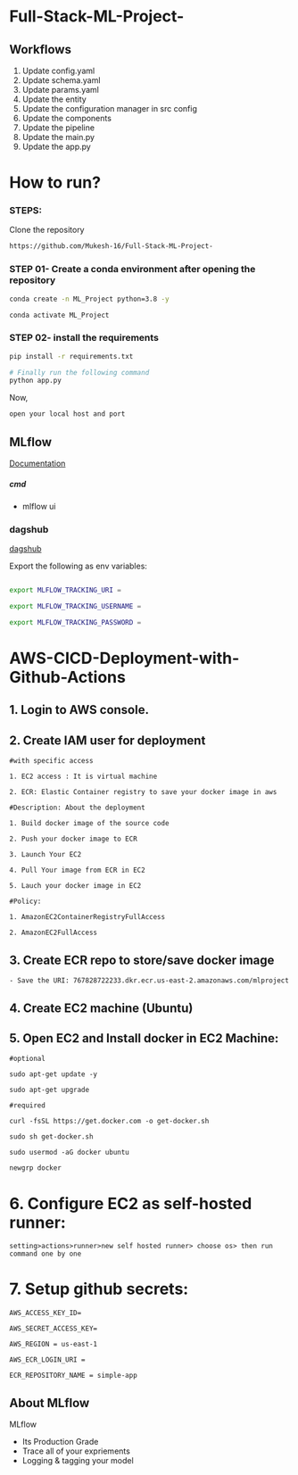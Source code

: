 # Full-Stack-ML-Project-

## Workflows

1. Update config.yaml
2. Update schema.yaml
3. Update params.yaml
4. Update the entity
5. Update the configuration manager in src config
6. Update the components
7. Update the pipeline 
8. Update the main.py
9. Update the app.py


# How to run?
### STEPS:

Clone the repository

```bash
https://github.com/Mukesh-16/Full-Stack-ML-Project-
```
### STEP 01- Create a conda environment after opening the repository

```bash
conda create -n ML_Project python=3.8 -y
```

```bash
conda activate ML_Project
```

### STEP 02- install the requirements
```bash
pip install -r requirements.txt
```

```bash
# Finally run the following command
python app.py
```

Now,
```bash
open your local host and port
```


## MLflow

[Documentation](https://mlflow.org/docs/latest/index.html)

##### cmd
- mlflow ui

### dagshub
[dagshub](https://dagshub.com/)

Export the following as env variables:

```bash

export MLFLOW_TRACKING_URI = 

export MLFLOW_TRACKING_USERNAME = 

export MLFLOW_TRACKING_PASSWORD = 

```


# AWS-CICD-Deployment-with-Github-Actions

## 1. Login to AWS console.

## 2. Create IAM user for deployment

	#with specific access

	1. EC2 access : It is virtual machine

	2. ECR: Elastic Container registry to save your docker image in aws

	#Description: About the deployment

	1. Build docker image of the source code

	2. Push your docker image to ECR

	3. Launch Your EC2 

	4. Pull Your image from ECR in EC2

	5. Lauch your docker image in EC2

	#Policy:

	1. AmazonEC2ContainerRegistryFullAccess

	2. AmazonEC2FullAccess
	
## 3. Create ECR repo to store/save docker image
    - Save the URI: 767828722233.dkr.ecr.us-east-2.amazonaws.com/mlproject

## 4. Create EC2 machine (Ubuntu) 

## 5. Open EC2 and Install docker in EC2 Machine:
	
	#optional

	sudo apt-get update -y

	sudo apt-get upgrade
	
	#required

	curl -fsSL https://get.docker.com -o get-docker.sh

	sudo sh get-docker.sh

	sudo usermod -aG docker ubuntu

	newgrp docker

# 6. Configure EC2 as self-hosted runner:
    setting>actions>runner>new self hosted runner> choose os> then run command one by one

# 7. Setup github secrets:

    AWS_ACCESS_KEY_ID=

    AWS_SECRET_ACCESS_KEY=

    AWS_REGION = us-east-1

    AWS_ECR_LOGIN_URI = 

    ECR_REPOSITORY_NAME = simple-app

## About MLflow 
MLflow

 - Its Production Grade
 - Trace all of your expriements
 - Logging & tagging your model